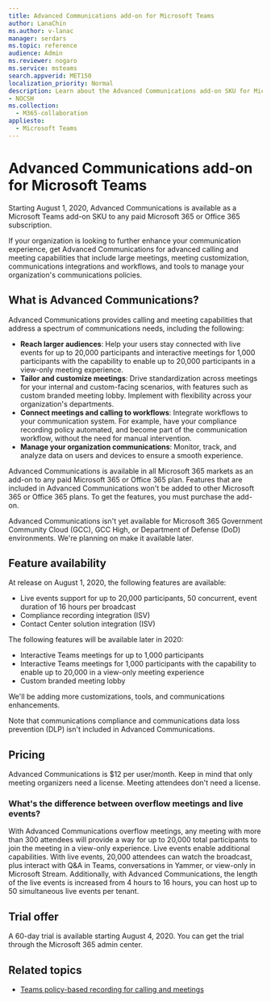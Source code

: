 ```yaml
---
title: Advanced Communications add-on for Microsoft Teams
author: LanaChin
ms.author: v-lanac
manager: serdars
ms.topic: reference
audience: Admin
ms.reviewer: nogaro
ms.service: msteams
search.appverid: MET150
localization_priority: Normal
description: Learn about the Advanced Communications add-on SKU for Microsoft Teams. 
- NOCSH
ms.collection: 
  - M365-collaboration
appliesto: 
  - Microsoft Teams
---
```


Advanced Communications add-on for Microsoft Teams
=============================================

Starting August 1, 2020, Advanced Communications is available as a Microsoft Teams add-on SKU to any paid Microsoft 365 or Office 365 subscription. 

If your organization is looking to further enhance your communication experience, get Advanced Communications for advanced calling and meeting capabilities that include large meetings, meeting customization, communications integrations and workflows, and tools to manage your organization's communications policies.

## What is Advanced Communications?

Advanced Communications provides calling and meeting capabilities that address a spectrum of communications needs, including the following:

- **Reach larger audiences**: Help your users stay connected with live events for up to 20,000 participants and interactive meetings for 1,000 participants with the capability to enable up to 20,000 participants in a view-only meeting experience.
- **Tailor and customize meetings**: Drive standardization across meetings for your internal and custom-facing scenarios, with features such as custom branded meeting lobby. Implement with flexibility across your organization's departments. 
- **Connect meetings and calling to workflows**: Integrate workflows to your communication system. For example, have your compliance recording policy automated, and become part of the communication workflow, without the need for manual intervention.  
- **Manage your organization communications**: Monitor, track, and analyze data on users and devices to ensure a smooth experience.

Advanced Communications is available in all Microsoft 365 markets as an add-on to any paid Microsoft 365 or Office 365 plan. Features that are included in Advanced Communications won't be added to other Microsoft 365 or Office 365 plans. To get the features, you must purchase the add-on.

Advanced Communications isn't yet available for Microsoft 365 Government Community Cloud (GCC), GCC High, or Department of Defense (DoD) environments. We're planning on make it available later.


## Feature availability

At release on August 1, 2020, the following features are available:

- Live events support for up to 20,000 participants, 50 concurrent, event duration of 16 hours per broadcast
- Compliance recording integration (ISV)
- Contact Center solution integration (ISV)

The following features will be available later in 2020:

- Interactive Teams meetings for up to 1,000 participants
- Interactive Teams meetings for 1,000 participants with the capability to enable up to 20,000 in a view-only meeting experience
- Custom branded meeting lobby

We'll be adding more customizations, tools, and communications enhancements. 

Note that communications compliance and communications data loss prevention (DLP) isn't included in Advanced Communications.

## Pricing

Advanced Communications is $12 per user/month. Keep in mind that only meeting organizers need a license. Meeting attendees don't need a license. 

### What's the difference between overflow meetings and live events?

With Advanced Communications overflow meetings, any meeting with more than 300 attendees will provide a way for up to 20,000 total participants to join the meeting in a view-only experience. Live events enable additional capabilities. With live events, 20,000 attendees can watch the broadcast, plus interact with Q&A in Teams, conversations in Yammer, or view-only in Microsoft Stream. Additionally, with Advanced Communications, the length of the live events is increased from 4 hours to 16 hours, you can host up to 50 simultaneous live events per tenant.

## Trial offer

A 60-day trial is available starting August 4, 2020. You can get the trial through the Microsoft 365 admin center. 

## Related topics

- [Teams policy-based recording for calling and meetings](https://docs.microsoft.com/MicrosoftTeams/teams-recording-policy)
